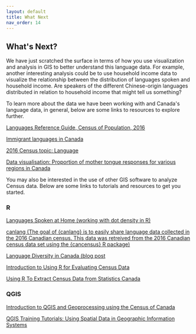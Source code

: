 ```yaml
---
layout: default
title: What Next
nav_order: 14
---
```


## What's Next?
We have just scratched the surface in terms of how you use visualization and analysis in GIS to better understand this language data. For example, another interesting analysis could be to use household income data to visualize the relationship between the distribution of languages spoken and household income. Are speakers of the different Chinese-origin languages distributed in relation to household income that might tell us something?

To learn more about the data we have been working with and Canada's language data, in general, below are some links to resources to explore further.

[Languages Reference Guide, Census of Population, 2016](https://www12.statcan.gc.ca/census-recensement/2016/ref/guides/003/98-500-x2016003-eng.cfm)

[Immigrant languages in Canada](https://www12.statcan.gc.ca/census-recensement/2011/as-sa/98-314-x/98-314-x2011003_2-eng.cfm)

[2016 Census topic: Language](https://www12.statcan.gc.ca/census-recensement/2016/rt-td/lang-eng.cfm)

[Data visualisation: Proportion of mother tongue responses for various regions in Canada](https://www12.statcan.gc.ca/census-recensement/2016/dp-pd/dv-vd/lang/index-eng.cfm)

You may also be interested in the use of other GIS software to analyze Census data. Below are some links to tutorials and resources to get you started.

### R

[Languages Spoken at Home (working with dot density in R)](https://mountainmath.ca/languages-example.nb.html)

[canlang (The goal of {canlang} is to easily share language data collected in the 2016 Canadian census. This data was retreived from the 2016 Canadian census data set using the {cancensus} R package)](https://ttimbers.github.io/canlang/)

[Language Diversity in Canada (blog post ](https://www.dshkol.com/2017/language-diversity-in-canada/)

[Introduction to Using R for Evaluating Census Data](https://www.angelchen.net/blog/introduction-to-using-r-to-evaluate-census-data)

[Using R To Extract Census Data from Statistics Canada](https://sjkiss.github.io/post/using-r-to-extract-census-data-from-statistics-canada/)

### QGIS

[Introduction to QGIS and Geoprocessing using the Census of Canada](http://www.davidmckie.com/JOUR4208Handout_2017_final_Oct23.pdf)

[QGIS Training Tutorials: Using Spatial Data in Geographic Information Systems](https://open.canada.ca/data/en/dataset/89be0c73-6f1f-40b7-b034-323cb40b8eff)


